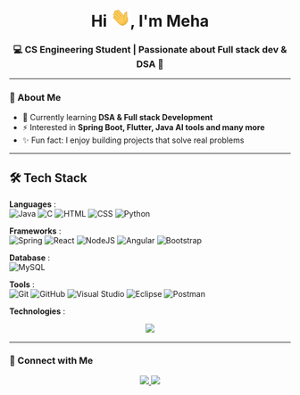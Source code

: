 <h1 align="center">Hi <img src="https://raw.githubusercontent.com/ABSphreak/ABSphreak/master/gifs/Hi.gif" alt="Waving hand" width="35px">, I'm Meha</h1>

<h3 align="center">💻 CS Engineering Student | Passionate about Full stack dev & DSA 🚀</h3>

---

### 🌟 About Me  
- 🌱 Currently learning **DSA & Full stack Development**  
- ⚡ Interested in **Spring Boot, Flutter, Java AI tools and many more**   
- ✨ Fun fact: I enjoy building projects that solve real problems  

---


## 🛠️ Tech Stack  

**Languages** :  
![Java](https://skillicons.dev/icons?i=java)  ![C](https://skillicons.dev/icons?i=c)  ![HTML](https://skillicons.dev/icons?i=html)  ![CSS](https://skillicons.dev/icons?i=css)  ![Python](https://skillicons.dev/icons?i=py)  

**Frameworks** :  
![Spring](https://skillicons.dev/icons?i=spring)  ![React](https://skillicons.dev/icons?i=react)  ![NodeJS](https://skillicons.dev/icons?i=nodejs)  ![Angular](https://skillicons.dev/icons?i=angular)  ![Bootstrap](https://skillicons.dev/icons?i=bootstrap)  

**Database** :  
![MySQL](https://skillicons.dev/icons?i=mysql)  

**Tools** :  
![Git](https://skillicons.dev/icons?i=git)  ![GitHub](https://skillicons.dev/icons?i=github)  ![Visual Studio](https://skillicons.dev/icons?i=visualstudio)  ![Eclipse](https://skillicons.dev/icons?i=eclipse)  ![Postman](https://skillicons.dev/icons?i=postman)  

**Technologies** :  
<p align="center">
  <img src="https://readme-typing-svg.herokuapp.com?size=22&duration=4000&color=00C2FF&vCenter=true&lines=💻+Backend+Developer;🌐+Full+Stack+Enthusiast;📱+web+App+Developer" />
</p>  

---

### 🔗 Connect with Me  

<p align="center">
  <a href="https://www.linkedin.com/in/meha-b-n-a50ab625b" target="_blank">
    <img src="https://img.shields.io/badge/LinkedIn-0A66C2?style=for-the-badge&logo=linkedin&logoColor=white"/>
  </a>
  <a href="mailto:mehabakilana@gmail.com">
    <img src="https://img.shields.io/badge/Gmail-D14836?style=for-the-badge&logo=gmail&logoColor=white"/>
  </a>
<!--   <a href="https://your-portfolio-link.com" target="_blank">
    <img src="https://img.shields.io/badge/Portfolio-000000?style=for-the-badge&logo=web&logoColor=white"/>
  </a> -->
</p>
  

